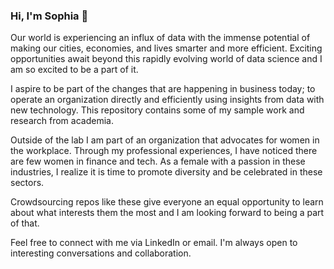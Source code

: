 ### Hi, I'm Sophia 👋

Our world is experiencing an influx of data with the immense potential of making our cities, economies, and lives smarter and more efficient. Exciting opportunities await beyond this rapidly evolving world of data science and I am so excited to be a part of it.

I aspire to be part of the changes that are happening in business today; to operate an organization directly and efficiently using insights from data with new technology. This repository contains some of my sample work and research from academia.

Outside of the lab I am part of an organization that advocates for women in the workplace. Through my professional experiences, I have noticed there are few women in finance and tech. As a female with a passion in these industries, I realize it is time to promote diversity and be celebrated in these sectors.

Crowdsourcing repos like these give everyone an equal opportunity to learn about what interests them the most and I am looking forward to being a part of that.

Feel free to connect with me via LinkedIn or email. I'm always open to interesting conversations and collaboration.
